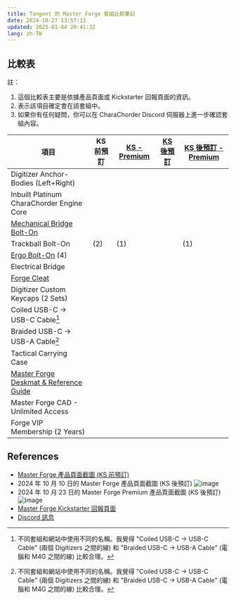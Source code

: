 ```yaml
---
title: Tangent 的 Master Forge 套組比較筆記
date: 2024-10-27 13:57:12
updated: 2025-01-04 20:41:32
lang: zh-TW
---
```

## 比較表

註：

1. 這個比較表主要是依據產品頁面或 Kickstarter 回報頁面的資訊。
2. 表示該項目確定會在該套組中。
3. 如果你有任何疑問，你可以在 CharaChorder Discord 伺服器上進一步確認套組內容。

|項目|KS 前預訂|[KS - Premium](https://www.kickstarter.com/projects/charachorder/the-master-forge-a-keyboard-built-for-you/rewards#reward-UmV3YXJkLVVtVjNZWEprTFRFd01ETTVNelEx)|[KS 後預訂](https://forgekeyboard.com/products/master-forge)|[KS 後預訂 - Premium](https://forgekeyboard.com/collections/loadouts/products/master-forge-premium)|
|-|-|-|-|-|
|Digitizer Anchor-Bodies (Left+Right)|||||
|Inbuilt Platinum CharaChorder Engine Core|||||
|[Mechanical Bridge Bolt-On](https://forgekeyboard.com/collections/bolt-ons%E2%84%A2/products/mechanical-bridge)|||||
|Trackball Bolt-On|(2)|(1)||(1)|
|[Ergo Bolt-On](https://forgekeyboard.com/collections/bolt-ons%E2%84%A2/products/ergo-bolt-on%E2%84%A2) (4)|||||
|Electrical Bridge|||||
|[Forge Cleat](https://forgekeyboard.com/collections/add-ons/products/forge-cleat)|||||
|Digitizer Custom Keycaps (2 Sets)|||||
|Coiled USB-C -> USB-C Cable[^cable]|||||
|Braided USB-C -> USB-A Cable[^cable]|||||
|Tactical Carrying Case|||||
|[Master Forge Deskmat & Reference Guide](https://forgekeyboard.com/collections/add-ons/products/desk-mat)|||||
|Master Forge CAD - Unlimited Access||||
|Forge VIP Membership (2 Years)||||

## References

- [Master Forge 產品頁面截圖 (KS 前預訂)](https://discord.com/channels/861730583092658206/1176366370678653010/1278000103965200384)
- 2024 年 10 月 10 日的 Master Forge 產品頁面截圖 (KS 後預訂)
![image](https://hackmd.io/_uploads/r1gfT9Vry1l.png)
- 2024 年 10 月 23 日的 Master Forge Premium 產品頁面截圖 (KS 後預訂)
![image](https://hackmd.io/_uploads/B103PELe1x.png)
- [Master Forge Kickstarter 回報頁面](https://www.kickstarter.com/projects/charachorder/the-master-forge-a-keyboard-built-for-you/rewards)
- [Discord 訊息](https://discord.com/channels/861730583092658206/1282698538144497755/1282699704416735272)

[^cable]: 不同套組和網站中使用不同的名稱。我覺得 "Coiled USB-C -> USB-C Cable" (兩個 Digitizers 之間的線) 和 "Braided USB-C -> USB-A Cable" (電腦和 M4G 之間的線) 比較合理。
